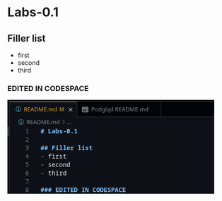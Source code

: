 # Labs-0.1

## Filler list
- first
- second
- third

### EDITED IN CODESPACE

![image](./Screenshot_20251021_172238.png)